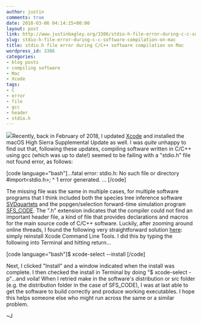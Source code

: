 ```yaml
---
author: justin
comments: true
date: 2018-03-06 04:14:15+00:00
layout: post
link: http://www.justinbagley.org/3386/stdio-h-file-error-during-c-c-software-compilation-on-mac
slug: stdio-h-file-error-during-c-c-software-compilation-on-mac
title: stdio.h file error during C/C++ software compilation on Mac
wordpress_id: 3386
categories:
- blog posts
- compiling software
- Mac
- Xcode
tags:
- C
- error
- file
- gcc
- header
- stdio.h
---
```


[![](http://www.justinbagley.org/wp-content/uploads/2018/03/errorstop-300x300-150x150.png)](http://www.justinbagley.org/wp-content/uploads/2018/03/errorstop-300x300.png)Recently, back in February of 2018, I updated [Xcode](https://developer.apple.com/xcode/) and installed the macOS High Sierra Supplemental Update as well. I was _quite_ unhappy to find out that, following these updates, compiling software written in C/C++ using gcc (which was up to date!) seemed to be failing with a "stdio.h" file not found error, as follows:



[code language="bash"]...fatal error: stdio.h: No such file or directory
#import<stdio.h>;
       ^
1 error generated.
...
[/code]

The missing file was the same in multiple cases, for multiple software programs that I think included both the species tree inference software [SVDquartets](https://www.asc.ohio-state.edu/kubatko.2/software/SVDquartets/) and the popgen/selection forward-time simulation program [SFS_CODE](http://sfscode.sourceforge.net/SFS_CODE/index/index.html). The ".h" extension indicates that the compiler could not find an important header file, a kind of file that provides declarations and macros for the main source code of C/C++ software. Luckily, after zooming around online threads, I found the following very straightforward solution [here](https://github.com/frida/frida/issues/338): simply reinstall Xcode Command Line Tools. I did this by typing the following into Terminal and hitting return...

[code language="bash"]$ xcode-select --install
[/code]

Next, I clicked "Install" and a window indicated when the install was complete. I then checked the install in Terminal by doing "$ xcode-select -p"...and voila! When I retried make in the software's distribution or src folder (e.g. the distribution folder in the case of SFS_CODE), I was at last able to get the software to build correctly and produce working executables. I hope this helps someone else who might run across the same or a similar problem.

~J
